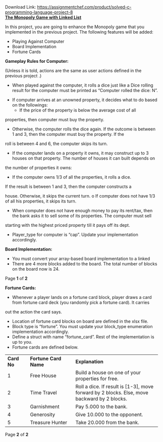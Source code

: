 Download Link: https://assignmentchef.com/product/solved-c-programming-language-project-8
<br>
<strong><u>The Monopoly Game with Linked List</u> </strong>

In this project, you are going to enhance the Monopoly game that you implemented in the previous      project. The following features will be added:

<ul>

 <li>Playing Against Computer</li>

 <li>Board Implementation</li>

 <li>Fortune Cards</li>

</ul>




<strong>Gameplay Rules for Computer:</strong> <strong> </strong>

(Unless it is told, actions are the same as user actions defined in the previous project      .)

<ul>

 <li>When played  against  the  computer,  it  rolls  a  dice  just  like  a  Dice rolling result for the computer must be printed as “Computer rolled the dice: N”.</li>

</ul>




<ul>

 <li>If computer arrives at an unowned property, it decides what to do          based on the followings:

  <ul>

   <li>If the price of the property is below the average cost of all</li>

  </ul></li>

</ul>

properties, then computer must buy the property.

<ul>

 <li>Otherwise, the computer rolls the dice again. If the outcome is between 1 and 3, then the computer must buy the property. If the</li>

</ul>

roll is between 4 and 6, the computer skips its turn.

<ul>

 <li>If the computer lands on a property it owns, it may construct up to 3 houses on that property. The number of houses it can built depends on</li>

</ul>

the number of properties it owns:

<ul>

 <li>If the computer owns 1/3 of all the properties, it rolls a dice.</li>

</ul>

If the result is between 1 and 3, then the computer constructs a

house. Otherwise, it skips the current turn. o If computer does not have 1/3 of all his properties, it skips its          turn.

<ul>

 <li>When computer does not have enough money to pay its rent/tax, then the bank asks it to sell some of its properties. The computer must sell</li>

</ul>

starting with the highest priced property till it pays off its dept.

<ul>

 <li>Player_type for computer is “cap”. Update your implementation accordingly.</li>

</ul>




<strong>Board Implementation:</strong> <strong> </strong>

<ul>

 <li>You must convert your array-based board implementation to a linked</li>

 <li>There are 4 more blocks added to the board. The total number of blocks on the board now is 24.</li>

</ul>













Page <strong>1</strong> of <strong>2 </strong>




<strong>Fortune Cards: </strong>




<ul>

 <li>Whenever a player lands on a fortune card block, player draws a card from fortune card deck (you randomly pick a fortune card). It carries</li>

</ul>

out the action the card says.

<ul>

 <li>Location of fortune card blocks on board are defined in the     xlsx file.</li>

 <li>Block type is “fortune”. You must update your block_type enumeration    implementation accordingly.</li>

 <li>Define a struct with name “fortune_card”. Rest of the implementation          is up to you.</li>

 <li>Fortune cards are defined below.</li>

</ul>




<table width="636">

 <tbody>

  <tr>

   <td width="75"><strong>Card No </strong> </td>

   <td width="163"><strong>Fortune Card Name </strong> </td>

   <td width="399"><strong>Explanation </strong> </td>

  </tr>

  <tr>

   <td width="75">1  </td>

   <td width="163">Free House </td>

   <td width="399">Build a house on one of your properties for free. </td>

  </tr>

  <tr>

   <td width="75">2  </td>

   <td width="163">Time Travel </td>

   <td width="399">Roll a dice. If result is [1-3], move forward by 2 blocks. Else, move backward by 2 blocks. </td>

  </tr>

  <tr>

   <td width="75">3 </td>

   <td width="163">Garnishment<span style="text-decoration: line-through;"> </span></td>

   <td width="399">Pay 5.000 to the bank.<span style="text-decoration: line-through;">                                                            </span></td>

  </tr>

  <tr>

   <td width="75"> 4</td>

   <td width="163"> Generosity</td>

   <td width="399"> Give 10.000 <sub> </sub>to the opponent.</td>

  </tr>

  <tr>

   <td width="75">5 </td>

   <td width="163">Treasure Hunter </td>

   <td width="399">Take 20.000 from the bank. </td>

  </tr>

 </tbody>

</table>










Page <strong>2</strong> of <strong>2 </strong>